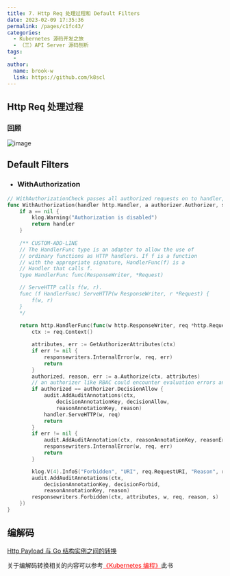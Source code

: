 ```yaml
---
title: 7. Http Req 处理过程和 Default Filters
date: 2023-02-09 17:35:36
permalink: /pages/c1fc43/
categories:
  - Kubernetes 源码开发之旅
  - （三）API Server 源码刨析
tags:
  -
author:
  name: brook-w
  link: https://github.com/k8scl
---
```


## Http Req 处理过程

<ClientOnly>
<DrawioComponent src="https://cdn.staticaly.com/gh/k8scl/assets-repo@master/k8scl/api-server/
apiserver-http-request-pipeline.drawio" />
</ClientOnly>

### 回顾

<!-- TODO 重构此图 -->

![image](https://cdn.staticaly.com/gh/brook-w/image-hosting@master/k8s/image.1wma4o78r1i8.webp)



## Default Filters

<ClientOnly>
<DrawioComponent src="https://cdn.staticaly.com/gh/k8scl/assets-repo@master/k8scl/api-server/apiserver-filters.drawio" />
</ClientOnly>

-   ### WithAuthorization

```go
// WithAuthorizationCheck passes all authorized requests on to handler, and returns a forbidden error otherwise.
func WithAuthorization(handler http.Handler, a authorizer.Authorizer, s runtime.NegotiatedSerializer) http.Handler {
	if a == nil {
		klog.Warning("Authorization is disabled")
		return handler
	}
    
    /** CUSTOM-ADD-LINE
    // The HandlerFunc type is an adapter to allow the use of
    // ordinary functions as HTTP handlers. If f is a function
    // with the appropriate signature, HandlerFunc(f) is a
    // Handler that calls f.
    type HandlerFunc func(ResponseWriter, *Request)

    // ServeHTTP calls f(w, r).
    func (f HandlerFunc) ServeHTTP(w ResponseWriter, r *Request) {
        f(w, r)
    }
    */
    
	return http.HandlerFunc(func(w http.ResponseWriter, req *http.Request) {
		ctx := req.Context()

		attributes, err := GetAuthorizerAttributes(ctx)
		if err != nil {
			responsewriters.InternalError(w, req, err)
			return
		}
		authorized, reason, err := a.Authorize(ctx, attributes)
		// an authorizer like RBAC could encounter evaluation errors and still allow the request, so authorizer decision is checked before error here.
		if authorized == authorizer.DecisionAllow {
			audit.AddAuditAnnotations(ctx,
				decisionAnnotationKey, decisionAllow,
				reasonAnnotationKey, reason)
			handler.ServeHTTP(w, req)
			return
		}
		if err != nil {
			audit.AddAuditAnnotation(ctx, reasonAnnotationKey, reasonError)
			responsewriters.InternalError(w, req, err)
			return
		}

		klog.V(4).InfoS("Forbidden", "URI", req.RequestURI, "Reason", reason)
		audit.AddAuditAnnotations(ctx,
			decisionAnnotationKey, decisionForbid,
			reasonAnnotationKey, reason)
		responsewriters.Forbidden(ctx, attributes, w, req, reason, s)
	})
}
```

## 编解码

<u>Http Payload 与 Go 结构实例之间的转换</u>

<ClientOnly>
<DrawioComponent src="https://cdn.staticaly.com/gh/k8scl/assets-repo@master/k8scl/api-server/en-decode.drawio" />
</ClientOnly>

<ClientOnly>
<DrawioComponent src="https://cdn.staticaly.com/gh/k8scl/assets-repo@master/k8scl/api-server/apiserver-en_decode-serializer.drawio" />
</ClientOnly>

<ClientOnly>
<DrawioComponent src="https://cdn.staticaly.com/gh/k8scl/assets-repo@master/k8scl/api-server/apiserver-request-store.drawio" />
</ClientOnly>

<ClientOnly>
<DrawioComponent src="https://cdn.staticaly.com/gh/k8scl/assets-repo@master/k8scl/api-server/apiserver-genericregistry.Store.drawio" />
</ClientOnly>

<ClientOnly>
<DrawioComponent src="https://cdn.staticaly.com/gh/k8scl/assets-repo@master/k8scl/api-server/apiserver-req-store-resp.drawio" />
</ClientOnly>

关于编解码转换相关的内容可以参考<u style="color:red">《Kubernetes 编程》</u>此书

















































































